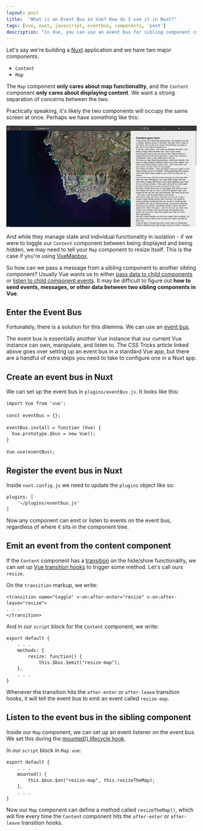 ```yaml
---
layout: post
title:  "What is an Event Bus in Vue? How do I use it in Nuxt?"
tags: [vue, nuxt, javascript, eventbus, components, 'post']
description: "In Vue, you can use an event bus for sibling component communication. Here's how to do that in Nuxt."
---
```


Let's say we're building a [Nuxt](https://nuxtjs.org/) application and we have two major components: 

* `Content`
* `Map` 

The `Map` component **only cares about map functionality**, and the `Content` component **only cares about displaying content**. We want a strong separation of concerns between the two. 

Practically speaking, it's likely the two components will occupy the same screen at once. Perhaps we have something like this: 

![An image of a map on the left and content on the right](/img/event-bus-blog/event-bus-side-by-side.jpg)

And while they manage state and individual functionality in isolation - if we were to toggle our `Content` component between being displayed and being hidden, we may need to tell your `Map` component to resize itself. This is the case if you're using [VueMapbox](https://soal.github.io/vue-mapbox/). 

So how can we pass a message from a sibling component to another sibling component? Usually Vue wants us to either [pass data to child components](https://vuejs.org/v2/guide/components.html#Passing-Data-to-Child-Components-with-Props) or [listen to child component events](https://vuejs.org/v2/guide/components.html#Listening-to-Child-Components-Events). It may be difficult to figure out **how to send events, messages, or other data between two sibling components in Vue**. 

## Enter the Event Bus 

Fortunately, there is a solution for this dilemma. We can use an [event bus](https://css-tricks.com/using-event-bus-to-share-props-between-vue-components/). 

The event bus is essentially another Vue instance that our current Vue instance can own, manipulate, and listen to. The CSS Tricks article linked above goes over setting up an event bus in a standard Vue app, but there are a handful of extra steps you need to take to configure one in a Nuxt app. 

## Create an event bus in Nuxt

We can set up the event bus in `plugins/eventBus.js`. It looks like this:

```
import Vue from 'vue';

const eventBus = {};

eventBus.install = function (Vue) {
  Vue.prototype.$bus = new Vue();
}

Vue.use(eventBus);
```

## Register the event bus in Nuxt

Inside `nuxt.config.js` we need to update the `plugins` object like so: 

```
plugins: [
    '~/plugins/eventbus.js'
]
```

Now any component can emit or listen to events on the event bus, regardless of where it sits in the component tree. 

## Emit an event from the content component 

If the `Content` component has a [transition](https://vuejs.org/v2/guide/transitions.html) on the hide/show functionality, we can set up [Vue transition hooks](https://vuejs.org/v2/guide/transitions.html#JavaScript-Hooks) to trigger some method. Let's call ours `resize`. 

On the `transition` markup, we write: 

```
<transition name="toggle" v-on:after-enter="resize" v-on:after-leave="resize">
. . .
</transition>
```

And in our `script` block for the `Content` component, we write: 

```
export default {
    . . .
    methods: {
        resize: function() {
            this.$bus.$emit("resize-map");
    },
    . . .
}
```

Whenever the transition hits the `after-enter` or `after-leave` transition hooks, it will tell the event bus to emit an event called `resize-map`. 

## Listen to the event bus in the sibling component 

Inside our `Map` component, we can set up an event listener on the event bus. We set this during the [mounted() lifecycle hook](https://vuejs.org/v2/api/#Options-Lifecycle-Hooks).

In our `script` block in `Map.vue`: 

```
export default {
    . . . 
    mounted() {
        this.$bus.$on("resize-map", this.resizeTheMap);
    },
    . . .
}
```

Now our `Map` component can define a method called `resizeTheMap()`, which will fire every time the `Content` component hits the `after-enter` or `after-leave` transition hooks. 